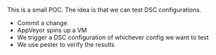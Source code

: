 This is a small POC. The idea is that we can test DSC configurations.

* Commit a change
* AppVeyor spins up a VM
* We trigger a DSC configuration of whichever config we want to test
* We use pester to verify the results